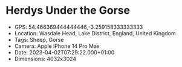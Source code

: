 # Herdys Under the Gorse

- GPS: 54.466369444444446,-3.259158333333333
- Location: Wasdale Head, Lake District, England, United Kingdom
- Tags: Sheep, Gorse
- Camera: Apple iPhone 14 Pro Max
- Date: 2023-04-02T07:29:22.000+01:00
- Dimensions: 4032x3024
